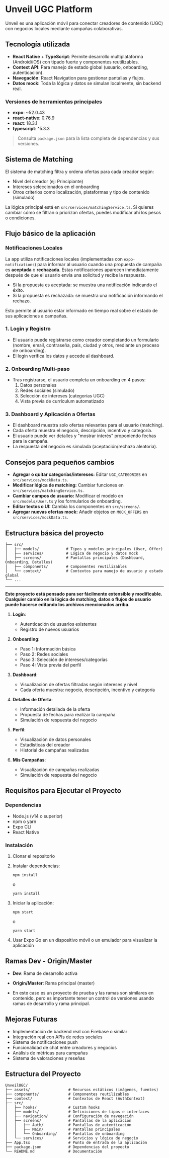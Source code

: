 # Unveil UGC Platform

Unveil es una aplicación móvil para conectar creadores de contenido (UGC) con negocios locales mediante campañas colaborativas.

## Tecnología utilizada
- **React Native** + **TypeScript**: Permite desarrollo multiplataforma (Android/iOS) con tipado fuerte y componentes reutilizables.
- **Context API**: Para manejo de estado global (usuario, onboarding, autenticación).
- **Navegación**: React Navigation para gestionar pantallas y flujos.
- **Datos mock**: Toda la lógica y datos se simulan localmente, sin backend real.

### Versiones de herramientas principales

- **expo**: ~52.0.43
- **react-native**: 0.76.9
- **react**: 18.3.1
- **typescript**: ^5.3.3

> Consulta `package.json` para la lista completa de dependencias y sus versiones.

## Sistema de Matching
El sistema de matching filtra y ordena ofertas para cada creador según:
- Nivel del creador (ej: Principiante)
- Intereses seleccionados en el onboarding
- Otros criterios como localización, plataformas y tipo de contenido (simulado)

La lógica principal está en `src/services/matchingService.ts`. Si quieres cambiar cómo se filtran o priorizan ofertas, puedes modificar ahí los pesos o condiciones.

## Flujo básico de la aplicación

### Notificaciones Locales
La app utiliza notificaciones locales (implementadas con `expo-notifications`) para informar al usuario cuando una propuesta de campaña es **aceptada** o **rechazada**. Estas notificaciones aparecen inmediatamente después de que el usuario envía una solicitud y recibe la respuesta.

- Si la propuesta es aceptada: se muestra una notificación indicando el éxito.
- Si la propuesta es rechazada: se muestra una notificación informando el rechazo.

Esto permite al usuario estar informado en tiempo real sobre el estado de sus aplicaciones a campañas.


### 1. Login y Registro
- El usuario puede registrarse como creador completando un formulario (nombre, email, contraseña, país, ciudad y otros, mediante un proceso de onboarding).
- El login verifica los datos y accede al dashboard.

### 2. Onboarding Multi-paso
- Tras registrarse, el usuario completa un onboarding en 4 pasos:
  1. Datos personales
  2. Redes sociales (simulado)
  3. Selección de intereses (categorías UGC)
  4. Vista previa de currículum automatizado

### 3. Dashboard y Aplicación a Ofertas
- El dashboard muestra solo ofertas relevantes para el usuario (matching).
- Cada oferta muestra el negocio, descripción, incentivo y categoría.
- El usuario puede ver detalles y "mostrar interés" proponiendo fechas para la campaña.
- La respuesta del negocio es simulada (aceptación/rechazo aleatoria).

## Consejos para pequeños cambios
- **Agregar o quitar categorías/intereses:** Editar `UGC_CATEGORIES` en `src/services/mockData.ts`.
- **Modificar lógica de matching:** Cambiar funciones en `src/services/matchingService.ts`.
- **Cambiar campos de usuario:** Modificar el modelo en `src/models/User.ts` y los formularios de onboarding.
- **Editar textos o UI:** Cambia los componentes en `src/screens/`.
- **Agregar nuevas ofertas mock:** Añadir objetos en `MOCK_OFFERS` en `src/services/mockData.ts`.

## Estructura básica del proyecto

```
├── src/
│   ├── models/            # Tipos y modelos principales (User, Offer)
│   ├── services/          # Lógica de negocio y datos mock
│   ├── screens/           # Pantallas principales (Dashboard, Onboarding, Detalles)
│   ├── components/        # Componentes reutilizables
│   └── context/           # Contextos para manejo de usuario y estado global
└── ...
```


---

**Este proyecto está pensado para ser fácilmente extensible y modificable. Cualquier cambio en la lógica de matching, datos o flujos de usuario puede hacerse editando los archivos mencionados arriba.**

1. **Login**:
   - Autenticación de usuarios existentes
   - Registro de nuevos usuarios

2. **Onboarding**:
   
   - Paso 1: Información básica
   - Paso 2: Redes sociales
   - Paso 3: Selección de intereses/categorías
   - Paso 4: Vista previa del perfil

3. **Dashboard**:
   - Visualización de ofertas filtradas según intereses y nivel
   - Cada oferta muestra: negocio, descripción, incentivo y categoría

4. **Detalles de Oferta**:
   - Información detallada de la oferta
   - Propuesta de fechas para realizar la campaña
   - Simulación de respuesta del negocio

4. **Perfil**:
   - Visualización de datos personales
   - Estadísticas del creador
   - Historial de campañas realizadas

5. **Mis Campañas**:
   - Visualización de campañas realizadas
   - Simulación de respuesta del negocio

## Requisitos para Ejecutar el Proyecto

### Dependencias

- Node.js (v14 o superior)
- npm o yarn
- Expo CLI
- React Native

### Instalación

1. Clonar el repositorio
2. Instalar dependencias:
   ```
   npm install
   ```
   o
   ```
   yarn install
   ```

3. Iniciar la aplicación:
   ```
   npm start
   ```
   o
   ```
   yarn start
   ```

4. Usar Expo Go en un dispositivo móvil o un emulador para visualizar la aplicación

## Ramas Dev - Origin/Master

- **Dev**: Rama de desarrollo activa
- **Origin/Master**: Rama principal (master)

- En este caso es un proyecto de prueba y las ramas son similares en contenido, pero es importante tener un control de versiones usando ramas de desarrollo y rama principal. 

## Mejoras Futuras

- Implementación de backend real con Firebase o similar
- Integración real con APIs de redes sociales
- Sistema de notificaciones push
- Funcionalidad de chat entre creadores y negocios
- Análisis de métricas para campañas
- Sistema de valoraciones y reseñas

## Estructura del Proyecto

```
UnveilUGC/
├── assets/                 # Recursos estáticos (imágenes, fuentes)
├── components/             # Componentes reutilizables
├── context/                # Contextos de React (AuthContext)
├── src/
│   ├── hooks/              # Custom hooks
│   ├── models/             # Definiciones de tipos e interfaces
│   ├── navigation/         # Configuración de navegación
│   ├── screens/            # Pantallas de la aplicación
│   │   ├── Auth/           # Pantallas de autenticación
│   │   ├── Main/           # Pantallas principales
│   │   └── Onboarding/     # Pantallas de onboarding
│   └── services/           # Servicios y lógica de negocio
├── App.tsx                 # Punto de entrada de la aplicación
├── package.json            # Dependencias del proyecto
└── README.md               # Documentación
```
